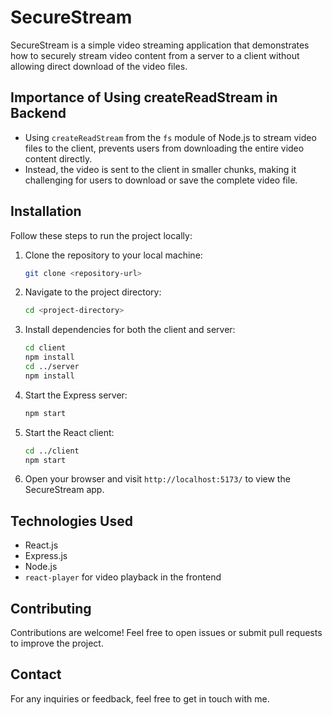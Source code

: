 # SecureStream

SecureStream is a simple video streaming application that demonstrates how to securely stream video content from a server to a client without allowing direct download of the video files.

## Importance of Using createReadStream in Backend
- Using `createReadStream` from the `fs` module of Node.js to stream video files to the client, prevents users from downloading the entire video content directly.
- Instead, the video is sent to the client in smaller chunks, making it challenging for users to download or save the complete video file.

## Installation

Follow these steps to run the project locally:

1. Clone the repository to your local machine:

   ```bash
   git clone <repository-url>
   ```

2. Navigate to the project directory:

   ```bash
   cd <project-directory>
   ```

3. Install dependencies for both the client and server:

   ```bash
   cd client
   npm install
   cd ../server
   npm install
   ```

4. Start the Express server:

   ```bash
   npm start
   ```

5. Start the React client:

   ```bash
   cd ../client
   npm start
   ```

6. Open your browser and visit `http://localhost:5173/` to view the SecureStream app.

## Technologies Used

- React.js
- Express.js
- Node.js
- `react-player` for video playback in the frontend

## Contributing

Contributions are welcome! Feel free to open issues or submit pull requests to improve the project.

## Contact

For any inquiries or feedback, feel free to get in touch with me.